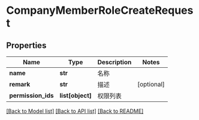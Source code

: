 # CompanyMemberRoleCreateRequest

## Properties
Name | Type | Description | Notes
------------ | ------------- | ------------- | -------------
**name** | **str** | 名称 | 
**remark** | **str** | 描述 | [optional] 
**permission_ids** | **list[object]** | 权限列表 | 

[[Back to Model list]](../README.md#documentation-for-models) [[Back to API list]](../README.md#documentation-for-api-endpoints) [[Back to README]](../README.md)

